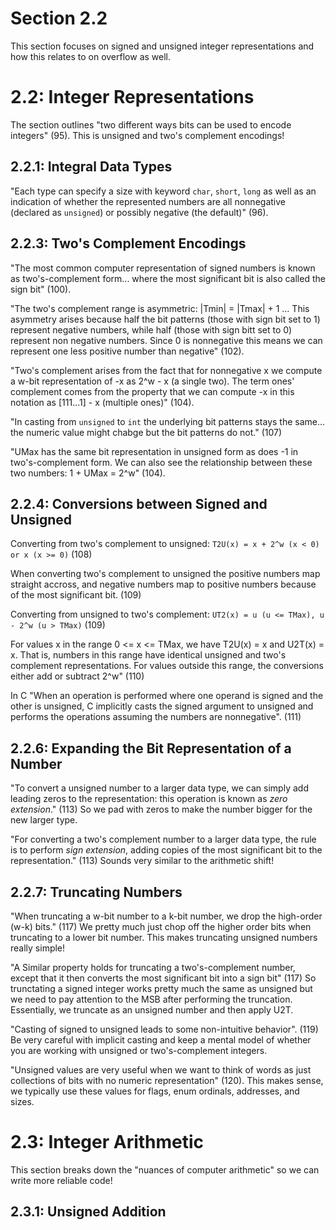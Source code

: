 # Section 2.2
This section focuses on signed and unsigned integer representations and how this relates to on overflow as well.

# 2.2: Integer Representations
The section outlines "two different ways bits can be used to encode integers" (95). This is unsigned and two's complement encodings!

## 2.2.1: Integral Data Types
"Each type can specify a size with keyword `char`, `short`, `long` as well as an indication of whether the represented numbers are all nonnegative (declared as `unsigned`) or possibly negative (the default)" (96).

## 2.2.3: Two's Complement Encodings
"The most common computer representation of signed numbers is known as two's-complement form... where the most significant bit is also called the sign bit" (100).

"The two's complement range is asymmetric: |Tmin| = |Tmax| + 1 ... This asymmetry arises because half the bit patterns (those with sign bit set to 1) represent negative numbers, while half (those with sign bitt set to 0) represent non negative numbers. Since 0 is nonnegative this means we can represent one less positive number than negative" (102).

"Two's complement arises from the fact that for nonnegative x we compute a w-bit representation of -x as 2^w - x (a single two). The term ones' complement comes from the property that we can compute -x in this notation as [111...1] - x (multiple ones)" (104).

"In casting from `unsigned` to `int` the underlying bit patterns stays the same... the numeric value might chabge but the bit patterns do not." (107)

"UMax has the same bit representation in unsigned form as does -1 in two's-complement form. We can also see the relationship between these two numbers: 1 + UMax = 2^w" (104).

## 2.2.4: Conversions between Signed and Unsigned
Converting from two's complement to unsigned:
`T2U(x) = x + 2^w (x < 0) or x (x >= 0)` (108)

When converting two's complement to unsigned the positive numbers map straight accross, and negative numbers map to positive numbers because of the most significant bit. (109)

Converting from unsigned to two's complement:
`UT2(x) = u (u <= TMax), u - 2^w (u > TMax)` (109)

For values x in the range 0 <= x <= TMax, we have T2U(x) = x and U2T(x) = x. That is, numbers in this range have identical unsigned and two's complement representations. For values outside this range, the conversions either add or subtract 2^w" (110)

In C "When an operation is performed where one operand is signed and the other is unsigned, C implicitly casts the signed argument to unsigned and performs the operations assuming the numbers are nonnegative". (111)

## 2.2.6: Expanding the Bit Representation of a Number

"To convert a unsigned number to a larger data type, we can simply add leading zeros to the representation: this operation is known as *zero extension*." (113) So we pad with zeros to make the number bigger for the new larger type.

"For converting a two's complement number to a larger data type, the rule is to perform *sign extension*, adding copies of the most significant bit to the representation." (113) Sounds very similar to the arithmetic shift!

## 2.2.7: Truncating Numbers

"When truncating a w-bit number to a k-bit number, we drop the high-order (w-k) bits." (117) We pretty much just chop off the higher order bits when truncating to a lower bit number. This makes truncating unsigned numbers really simple!

"A Similar property holds for truncating a two's-complement number, except that it then converts the most significant bit into a sign bit" (117) So trunctating a signed integer works pretty much the same as unsigned but we need to pay attention to the MSB after performing the truncation. Essentially, we truncate as an unsigned number and then apply U2T.

"Casting of signed to unsigned leads to some non-intuitive behavior". (119) Be very careful with implicit casting and keep a mental model of whether you are working with unsigned or two's-complement integers.

"Unsigned values are very useful when we want to think of words as just collections of bits with no numeric representation" (120). This makes sense, we typically use these values for flags, enum ordinals, addresses, and sizes.

# 2.3: Integer Arithmetic
This section breaks down the "nuances of computer arithmetic" so we can write more reliable code!

## 2.3.1: Unsigned Addition
